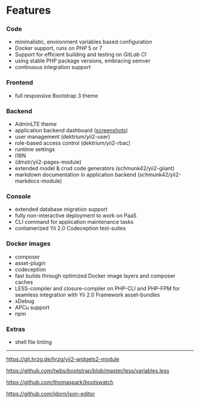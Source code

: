 Features
========

### Code

- minimalistic, environment variables based configuration
- Docker support, runs on *PHP* 5 or 7
- Support for efficient building and testing on *GitLab CI*
- using stable PHP package versions, embracing semver
- continuous integration support

### Frontend

- full responsive Bootstrap 3 theme

### Backend

- AdminLTE theme
- application backend dashboard ([screenshots](https://plus.google.com/+phd/posts/7y1TkmmsrcN?pid=6070967303804764434&oid=114873431066202526630))
- user management (dektrium/yii2-user)
- role-based access control (dektrium/yii2-rbac)
- runtime settings
- I18N
- (dmstr/yii2-pages-module)
- extended model & crud code generators (schmunk42/yii2-giiant)
- markdown documentation in application backend (schmunk42/yii2-markdocs-module)

### Console

- extended database migration support
- fully non-interactive deployment to work on PaaS
- CLI command for application maintenance tasks
- containerized Yii 2.0 Codeception test-suites 

### Docker images

- composer
- asset-plugin
- codeception
- fast builds through optimized Docker image layers and composer caches
- LESS-compiler and closure-compiler on PHP-CLI and PHP-FPM for seamless integration with Yii 2.0 Framework asset-bundles 
- xDebug
- APCu support
- npm 

### Extras

- shell file linting


---

https://git.hrzg.de/hrzg/yii2-widgets2-module

https://github.com/twbs/bootstrap/blob/master/less/variables.less

https://github.com/thomaspark/bootswatch

https://github.com/jdorn/json-editor